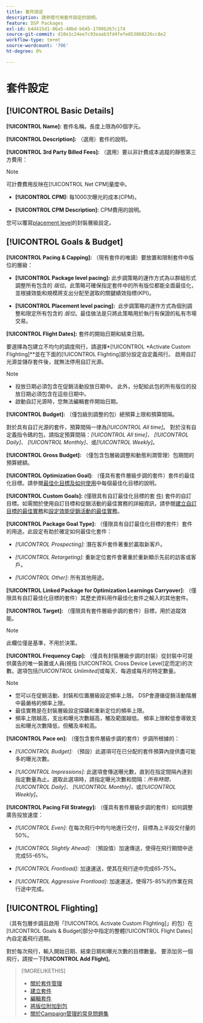 ```yaml
---
title: 套件設定
description: 請參閱可用套件設定的說明。
feature: DSP Packages
exl-id: b4d415d1-86a5-40bd-b645-1709b267c174
source-git-commit: d10e1c24ee7c93eaab3fd4fefe853860226cc8e2
workflow-type: tm+mt
source-wordcount: '706'
ht-degree: 0%

---
```


# 套件設定

## [!UICONTROL Basic Details]

**[!UICONTROL Name]:** 套件名稱。長度上限為60個字元。

**[!UICONTROL Description]:** （選用）套件的說明。

**[!UICONTROL 3rd Party Billed Fees]:** （選用）要以非計費成本追蹤的靜態第三方費用：

>[!NOTE]
>
>可計費費用反映在[!UICONTROL Net CPM]量度中。
* **[!UICONTROL CPM]:** 每1000次曝光的成本(CPM)。

* **[!UICONTROL CPM Description]:** CPM費用的說明。

您可以覆寫[placement level](/help/dsp/campaign-management/placements/placement-settings.md)的封裝層級設定。

## [!UICONTROL Goals & Budget]

**[!UICONTROL Pacing & Capping]:** （現有套件的唯讀）要放置和限制套件中版位的層級：

* **[!UICONTROL Package level pacing]:** 此步調策略的運作方式為以群組形式調整所有包含的 *版位*。此策略可確保指定套件中的所有版位都能全面最佳化，並根據效能和規模將支出分配至選取的關鍵績效指標(KPI)。

* **[!UICONTROL Placement level pacing]:**  此步調策略的運作方式為個別調整和限定所有包含的 *版位*。最佳做法是只將此策略用於執行有保證的私有市場交易。

**[!UICONTROL Flight Dates]:** 套件的開始日期和結束日期。

要選擇為包建立不均勻的調度飛行，請選擇&#x200B;*[!UICONTROL *Activate Custom Flighting]**並在下面的[!UICONTROL Flighting]部分設定自定義飛行。 啟用自訂光源並儲存套件後，就無法停用自訂光源。

>[!NOTE]
>
>* 投放日期必須包含在促銷活動投放日期中。 此外，分配給此包的所有版位的投放日期必須包含在這些日期中。
> * 啟動自訂光源時，您無法編輯套件開始日期。


**[!UICONTROL Budget]:** （僅包級別調整的包）總預算上限和預算間隔。

對於具有自訂光源的套件，預算間隔一律為&#x200B;*[!UICONTROL All time]*。 對於沒有自定義指令碼的包，請指定預算間隔：*[!UICONTROL All time]、* *[!UICONTROL Daily]、* *[!UICONTROL Monthly]、*&#x200B;或&#x200B;*[!UICONTROL Weekly]*。

**[!UICONTROL Gross Budget]:** （僅包含包層級調整和動態利潤管理）包期間的預算總額。

**[!UICONTROL Optimization Goal]:** （僅具有套件層級步調的套件）套件的最佳化目標。請參閱[最佳化目標及如何使用](/help/dsp/optimization/optimization-goals.md)中每個最佳化目標的說明。

**[!UICONTROL Custom Goals]:** (僅限具有自訂最佳化目標的套 [件)](/help/dsp/optimization/custom-goal-about.md) 套件的自訂目標。如需關於使用自訂目標和促銷活動的最佳實務的詳細資訊，請參閱[建立自訂目標的最佳實務](/help/dsp/optimization/custom-goal-best-practices.md)和[設定效能促銷活動的最佳實務](/help/dsp/optimization/campaign-best-practices-performance.md)。

**[!UICONTROL Package Goal Type]:** （僅限具有自訂最佳化目標的套件）套件的用途。此設定有助於確定如何最佳化套件：

* *[!UICONTROL Prospecting]:* 潛在客戶套件著重於贏取新客戶。

* *[!UICONTROL Retargeting]:* 重新定位套件會著重於重新顯示先前的訪客或客戶。

* *[!UICONTROL Other]:* 所有其他用途。

**[!UICONTROL Linked Package for Optimization Learnings Carryover]:** （僅限具有自訂最佳化目標的套件）其歷史資料用作最佳化套件之輸入的其他套件。

**[!UICONTROL Target]:** （僅限具有套件層級步調的套件）目標，用於追蹤效能。

>[!NOTE]
>
>此欄位僅是基準，不用於決策。

**[!UICONTROL Frequency Cap]:** （僅具有封裝層級步調的封裝）從封裝中可提供廣告的唯一裝置或人員(視指 [!UICONTROL Cross Device Level]定而定)的次數。選項包括&#x200B;*[!UICONTROL Unlimited]*&#x200B;或每天、每週或每月的特定數量。

>[!NOTE]
>
>* 您可以在促銷活動、封裝和位置層級設定頻率上限。 DSP會遵循促銷活動階層中最嚴格的頻率上限。
>* 最佳實務是在封裝層級設定探礦和重新定位的頻率上限。
> * 頻率上限越高，支出和曝光次數越高，觸及範圍越低。 頻率上限較低會導致支出和曝光次數降低，但觸及率較高。


**[!UICONTROL Pace on]:** （僅包含套件層級步調的套件）步調所根據的：

* *[!UICONTROL Budget]:* （預設）此選項可在已分配的套件預算內提供盡可能多的曝光次數。

* *[!UICONTROL Impressions]:* 此選項會傳送曝光數，直到在指定間隔內達到指定數量為止。選取此選項時，請指定曝光次數和間隔：*所有時間，* *[!UICONTROL Daily]、* *[!UICONTROL Monthly]、*&#x200B;或&#x200B;*[!UICONTROL Weekly]*。

**[!UICONTROL Pacing Fill Strategy]:** （僅具有套件層級步調的套件）如何調整廣告投放速度：

* *[!UICONTROL Even]:* 在每次飛行中均勻地進行交付，目標為上半段交付量的50%。

* *[!UICONTROL Slightly Ahead]:* （預設值）加速傳送，使得在飛行期間中途完成55-65%。

* *[!UICONTROL Frontload]:* 加速運送，使其在飛行途中完成65-75%。

* *[!UICONTROL Aggressive Frontload]:* 加速運送，使得75-85%的作業在飛行途中完成。

## [!UICONTROL Flighting]

（具有包層步調且啟用「[!UICONTROL Activate Custom Flighting]」的包）在[!UICONTROL Goals & Budget]部分中指定的整體[!UICONTROL Flight Dates]內自定義飛行週期。

對於每次飛行，輸入開始日期、結束日期和曝光次數的目標數量。 要添加另一個飛行，請按一下&#x200B;**[!UICONTROL Add Flight]**。

>[!MORELIKETHIS]
>
>* [關於套件管理](package-about.md)
>* [建立套件](package-create.md)
>* [編輯套件](package-edit.md)
>* [將版位附加到包](package-attach-placement.md)
>* [關於Campaign管理的常見問題集](/help/dsp/campaign-management/campaign-management-faq.md)

